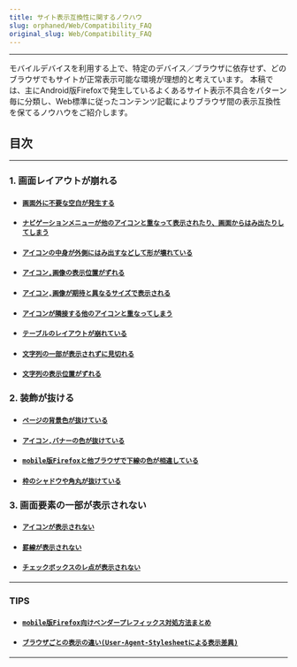```yaml
---
title: サイト表示互換性に関するノウハウ
slug: orphaned/Web/Compatibility_FAQ
original_slug: Web/Compatibility_FAQ
---
```

---

モバイルデバイスを利用する上で、特定のデバイス／ブラウザに依存せず、どのブラウザでもサイトが正常表示可能な環境が理想的と考えています。
本稿では、主にAndroid版Firefoxで発生しているよくあるサイト表示不具合をパターン毎に分類し、Web標準に従ったコンテンツ記載によりブラウザ間の表示互換性を保てるノウハウをご紹介します。

## 目次

---

### 1. 画面レイアウトが崩れる

- #### [`画面外に不要な空白が発生する`](https://developer.mozilla.org/ja/docs/Web/Compatibility_FAQ/No_Wrap.html)
- #### [`ナビゲーションメニューが他のアイコンと重なって表示されたり、画面からはみ出たりしてしまう`](https://developer.mozilla.org/ja/docs/Web/Compatibility_FAQ/Overwrapped_Navigation.html)
- #### [`アイコンの中身が外側にはみ出すなどして形が壊れている`](https://developer.mozilla.org/ja/docs/Web/Compatibility_FAQ/Misaligned_Text_Inside_Icon.html)
- #### [`アイコン,画像の表示位置がずれる`](https://developer.mozilla.org/ja/docs/Web/Compatibility_FAQ/Misaligned_Icon.html)
- #### [`アイコン,画像が期待と異なるサイズで表示される`](https://developer.mozilla.org/ja/docs/Web/Compatibility_FAQ/Invalid_Icon_Size.html)
- #### [`アイコンが隣接する他のアイコンと重なってしまう`](https://developer.mozilla.org/ja/docs/Web/Compatibility_FAQ/Overwrapped_Icon.html)
- #### [`テーブルのレイアウトが崩れている`](https://developer.mozilla.org/ja/docs/Web/Compatibility_FAQ/Broken_Table_Layout.html)
- #### [`文字列の一部が表示されずに見切れる`](https://developer.mozilla.org/ja/docs/Web/Compatibility_FAQ/Cut_Off_Text.html)
- #### [`文字列の表示位置がずれる`](https://developer.mozilla.org/ja/docs/Web/Compatibility_FAQ/Misaligned_Text.html)

### 2. 装飾が抜ける

- #### [`ページの背景色が抜けている`](https://developer.mozilla.org/ja/docs/Web/Compatibility_FAQ/No_Background_Shown.html)
- #### [`アイコン,バナーの色が抜けている`](https://developer.mozilla.org/ja/docs/Web/Compatibility_FAQ/Empty_Background_Color.html)
- #### [`mobile版Firefoxと他ブラウザで下線の色が相違している`](https://developer.mozilla.org/ja/docs/Web/Compatibility_FAQ/Underline_Color_Diffrence.html)
- #### [`枠のシャドウや角丸が抜けている`](https://developer.mozilla.org/ja/docs/Web/Compatibility_FAQ/No_Decoreation_Shown.html)

### 3. 画面要素の一部が表示されない

- #### [`アイコンが表示されない`](https://developer.mozilla.org/ja/docs/Web/Compatibility_FAQ/No_Icon_Shown.html)
- #### [`罫線が表示されない`](https://developer.mozilla.org/ja/docs/Web/Compatibility_FAQ/No_Border_Line_Shown.html)
- #### [`チェックボックスのレ点が表示されない`](https://developer.mozilla.org/ja/docs/Web/Compatibility_FAQ/No_Checkbox_Check_Shown.html)

---

### TIPS

- #### [`mobile版Firefox向けベンダープレフィックス対処方法まとめ`](https://developer.mozilla.org/ja/docs/Web/Compatibility_FAQ/Tips_Vendor_Prefix.html)
- #### [`ブラウザごとの表示の違い(User-Agent-Stylesheetによる表示差異)`](https://developer.mozilla.org/ja/docs/Web/Compatibility_FAQ/Tips_Default_Style_Difference.html)

---
